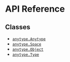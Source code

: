 # API Reference

## Classes

- [`anytype.Anytype`](anytype.md)
- [`anytype.Space`](space.md)
- [`anytype.Object`](object.md)
- [`anytype.Type`](type.md)
